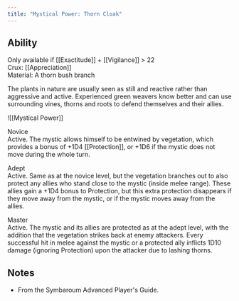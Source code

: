 ```yaml
---
title: "Mystical Power: Thorn Cloak"
---
```

## Ability
Only available if [[Exactitude]] + [[Vigilance]] > 22<br>Crux: [[Appreciation]]<br>Material: A thorn bush branch

The plants in nature are usually seen as still and reactive rather than aggressive and active. Experienced green weavers know better and can use surrounding vines, thorns and roots to defend themselves and their allies.

![[Mystical Power]]

Novice<br>Active. The mystic allows himself to be entwined by vegetation, which provides a bonus of +1D4 [[Protection]], or +1D6 if the mystic does not move during the whole turn.

Adept<br>Active. Same as at the novice level, but the vegetation branches out to also protect any allies who stand close to the mystic (inside melee range). These allies gain a +1D4 bonus to Protection, but this extra protection disappears if they move away from the mystic, or if the mystic moves away from the allies.

Master<br>Active. The mystic and its allies are protected as at the adept level, with the addition that the vegetation strikes back at enemy attackers. Every successful hit in melee against the mystic or a protected ally inflicts 1D10 damage (ignoring Protection) upon the attacker due to lashing thorns.
## Notes
* From the Symbaroum Advanced Player's Guide.